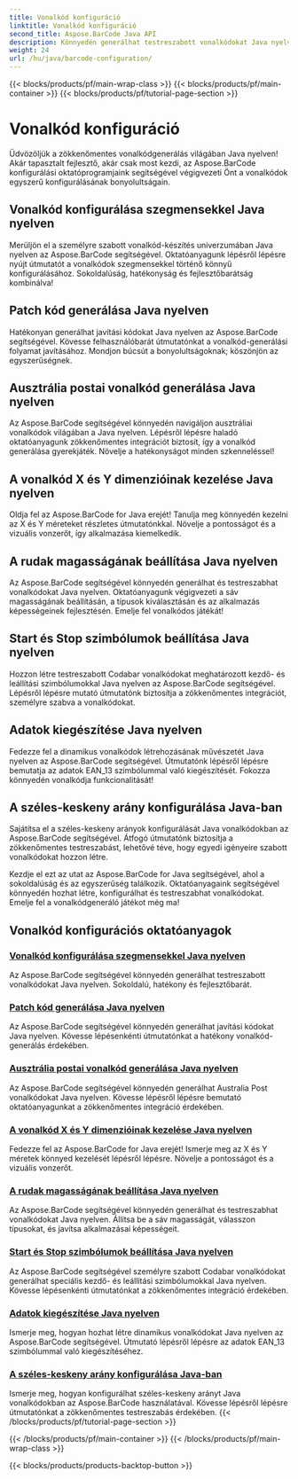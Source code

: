 ```yaml
---
title: Vonalkód konfiguráció
linktitle: Vonalkód konfiguráció
second_title: Aspose.BarCode Java API
description: Könnyedén generálhat testreszabott vonalkódokat Java nyelven az Aspose.BarCode segítségével. Növelje a hatékonyságot és a fejlesztőbarátságot sokoldalú oktatóanyagainkkal.
weight: 24
url: /hu/java/barcode-configuration/
---
```


{{< blocks/products/pf/main-wrap-class >}}
{{< blocks/products/pf/main-container >}}
{{< blocks/products/pf/tutorial-page-section >}}

# Vonalkód konfiguráció


Üdvözöljük a zökkenőmentes vonalkódgenerálás világában Java nyelven! Akár tapasztalt fejlesztő, akár csak most kezdi, az Aspose.BarCode konfigurálási oktatóprogramjaink segítségével végigvezeti Önt a vonalkódok egyszerű konfigurálásának bonyolultságain.

## Vonalkód konfigurálása szegmensekkel Java nyelven

Merüljön el a személyre szabott vonalkód-készítés univerzumában Java nyelven az Aspose.BarCode segítségével. Oktatóanyagunk lépésről lépésre nyújt útmutatót a vonalkódok szegmensekkel történő könnyű konfigurálásához. Sokoldalúság, hatékonyság és fejlesztőbarátság kombinálva!

## Patch kód generálása Java nyelven

Hatékonyan generálhat javítási kódokat Java nyelven az Aspose.BarCode segítségével. Kövesse felhasználóbarát útmutatónkat a vonalkód-generálási folyamat javításához. Mondjon búcsút a bonyolultságoknak; köszönjön az egyszerűségnek.

## Ausztrália postai vonalkód generálása Java nyelven

Az Aspose.BarCode segítségével könnyedén navigáljon ausztráliai vonalkódok világában a Java nyelven. Lépésről lépésre haladó oktatóanyagunk zökkenőmentes integrációt biztosít, így a vonalkód generálása gyerekjáték. Növelje a hatékonyságot minden szkenneléssel!

## A vonalkód X és Y dimenzióinak kezelése Java nyelven

Oldja fel az Aspose.BarCode for Java erejét! Tanulja meg könnyedén kezelni az X és Y méreteket részletes útmutatónkkal. Növelje a pontosságot és a vizuális vonzerőt, így alkalmazása kiemelkedik.

## A rudak magasságának beállítása Java nyelven

Az Aspose.BarCode segítségével könnyedén generálhat és testreszabhat vonalkódokat Java nyelven. Oktatóanyagunk végigvezeti a sáv magasságának beállításán, a típusok kiválasztásán és az alkalmazás képességeinek fejlesztésén. Emelje fel vonalkódos játékát!

## Start és Stop szimbólumok beállítása Java nyelven

Hozzon létre testreszabott Codabar vonalkódokat meghatározott kezdő- és leállítási szimbólumokkal Java nyelven az Aspose.BarCode segítségével. Lépésről lépésre mutató útmutatónk biztosítja a zökkenőmentes integrációt, személyre szabva a vonalkódokat.

## Adatok kiegészítése Java nyelven

Fedezze fel a dinamikus vonalkódok létrehozásának művészetét Java nyelven az Aspose.BarCode segítségével. Útmutatónk lépésről lépésre bemutatja az adatok EAN_13 szimbólummal való kiegészítését. Fokozza könnyedén vonalkódja funkcionalitását!

## A széles-keskeny arány konfigurálása Java-ban

Sajátítsa el a széles-keskeny arányok konfigurálását Java vonalkódokban az Aspose.BarCode segítségével. Átfogó útmutatónk biztosítja a zökkenőmentes testreszabást, lehetővé téve, hogy egyedi igényeire szabott vonalkódokat hozzon létre.

Kezdje el ezt az utat az Aspose.BarCode for Java segítségével, ahol a sokoldalúság és az egyszerűség találkozik. Oktatóanyagaink segítségével könnyedén hozhat létre, konfigurálhat és testreszabhat vonalkódokat. Emelje fel a vonalkódgeneráló játékot még ma!
## Vonalkód konfigurációs oktatóanyagok
### [Vonalkód konfigurálása szegmensekkel Java nyelven](./configuring-barcode-segments/)
Az Aspose.BarCode segítségével könnyedén generálhat testreszabott vonalkódokat Java nyelven. Sokoldalú, hatékony és fejlesztőbarát.
### [Patch kód generálása Java nyelven](./generating-patch-code/)
Az Aspose.BarCode segítségével könnyedén generálhat javítási kódokat Java nyelven. Kövesse lépésenkénti útmutatónkat a hatékony vonalkód-generálás érdekében.
### [Ausztrália postai vonalkód generálása Java nyelven](./generating-australia-post-barcode/)
Az Aspose.BarCode segítségével könnyedén generálhat Australia Post vonalkódokat Java nyelven. Kövesse lépésről lépésre bemutató oktatóanyagunkat a zökkenőmentes integráció érdekében.
### [A vonalkód X és Y dimenzióinak kezelése Java nyelven](./managing-x-y-dimension-barcode/)
Fedezze fel az Aspose.BarCode for Java erejét! Ismerje meg az X és Y méretek könnyed kezelését lépésről lépésre. Növelje a pontosságot és a vizuális vonzerőt.
### [A rudak magasságának beállítása Java nyelven](./setting-bars-height/)
Az Aspose.BarCode segítségével könnyedén generálhat és testreszabhat vonalkódokat Java nyelven. Állítsa be a sáv magasságát, válasszon típusokat, és javítsa alkalmazásai képességeit.
### [Start és Stop szimbólumok beállítása Java nyelven](./setting-start-stop-symbols/)
Az Aspose.BarCode segítségével személyre szabott Codabar vonalkódokat generálhat speciális kezdő- és leállítási szimbólumokkal Java nyelven. Kövesse lépésenkénti útmutatónkat a zökkenőmentes integráció érdekében.
### [Adatok kiegészítése Java nyelven](./supplementing-data/)
Ismerje meg, hogyan hozhat létre dinamikus vonalkódokat Java nyelven az Aspose.BarCode segítségével. Útmutató lépésről lépésre az adatok EAN_13 szimbólummal való kiegészítéséhez.
### [A széles-keskeny arány konfigurálása Java-ban](./configuring-wide-narrow-ratio/)
Ismerje meg, hogyan konfigurálhat széles-keskeny arányt Java vonalkódokban az Aspose.BarCode használatával. Kövesse lépésről lépésre útmutatónkat a zökkenőmentes testreszabás érdekében.
{{< /blocks/products/pf/tutorial-page-section >}}

{{< /blocks/products/pf/main-container >}}
{{< /blocks/products/pf/main-wrap-class >}}

{{< blocks/products/products-backtop-button >}}
